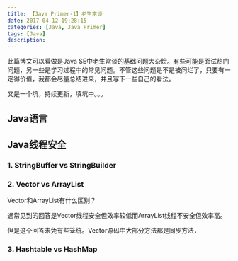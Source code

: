 ```yaml
---
title: 【Java Primer-1】老生常谈
date: 2017-04-12 19:28:15
categories: [Java, Java Primer]
tags: [Java]
description:
---
```


此篇博文可以看做是Java SE中老生常谈的基础问题大杂烩。有些可能是面试热门问题，另一些是学习过程中的常见问题。不管这些问题是不是被问烂了，只要有一定得价值，我都会尽量总结进来，并且写下一些自己的看法。

又是一个坑，持续更新，填坑中。。。

## Java语言



## Java线程安全

### 1. StringBuffer  vs StringBuilder



### 2. Vector vs ArrayList

Vector和ArrayList有什么区别？

通常见到的回答是Vector线程安全但效率较低而ArrayList线程不安全但效率高。

但是这个回答未免有些笼统。Vector源码中大部分方法都是同步方法，



### 3. Hashtable vs HashMap   